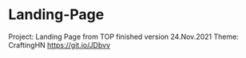 # Landing-Page
Project: Landing Page from TOP finished version 24.Nov.2021
Theme: CraftingHN
https://git.io/JDbvv
